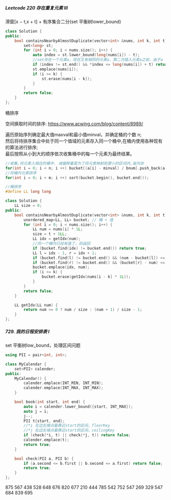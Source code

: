 ##### Leetcode 220  存在重复元素 III

滑窗[x − t,x + t] + 有序集合二分(set 平衡树lower_bound)

```C++
class Solution {
public:
    bool containsNearbyAlmostDuplicate(vector<int> &nums, int k, int t) {
        set<long> st;
        for (int i = 0; i < nums.size(); i++) {
            auto index = st.lower_bound(long(nums[i]) - t);
            //set存在一个元素a，现在又有相同的元素a，第二次插入元素a之前，由于a - a = 0,return true,因此可以不使用multiset
            if (index != st.end() && *index <= long(nums[i]) + t) return true;
            st.emplace(nums[i]);
            if (i >= k) {
                st.erase(nums[i - k]);
            }
        }
        return false;
    }
};
```

桶排序

空间换取时间的排序: https://www.acwing.com/blog/content/8989/

遍历原始序列确定最大值maxval和最小值minval，并确定桶的个数 n;        
然后将待排序集合中处于同一个值域的元素存入同一个桶中,在桶内使用各种现有的算法进行排序;       
最后按照从小到大的顺序依次收集桶中的每一个元素为最终结果。      

```C++
//收集,将元素入相应的桶中. 减偏移量是为了将元素映射到更小的区间内,省内存 
for(int i = 0; i < n; i ++) bucket[(a[i] - minval) / bnum].push_back(a[i]);
//将桶内元素排序 
for(int i = 0; i < m; i ++) sort(bucket.begin(), bucket.end());
```

```C++
//桶排序
#define LL long long

class Solution {
    LL size = 0;
public:
    bool containsNearbyAlmostDuplicate(vector<int> &nums, int k, int t) {
        unordered_map<LL, LL> bucket; // 桶 + 值
        for (int i = 0; i < nums.size(); i++) {
            LL num = nums[i] * 1L;
            size = t + 1LL;
            LL idx = getIdx(num);
            //同一个桶内已经有值了，则返回
            if (bucket.find(idx) != bucket.end()) return true;
            LL l = idx - 1, r = idx + 1;
            if (bucket.find(l) != bucket.end() && (num - bucket[l]) <= t) return true;
            if (bucket.find(r) != bucket.end() && (bucket[r] - num) <= t) return true;
            bucket.emplace(idx, num);
            if (i >= k) {
                bucket.erase(getIdx(nums[i - k] * 1L));
            }
        }
        return false;
    }

    LL getIdx(LL num) {
        return num >= 0 ? num / size : (num + 1) / size - 1;
    }
};

```

#####  729. 我的日程安排表 I

set 平衡树low_bound，处理区间问题

```C++
using PII = pair<int, int>;

class MyCalendar {
    set<PII> calender;
public:
    MyCalendar() {
        calender.emplace(INT_MIN, INT_MIN);
        calender.emplace(INT_MAX, INT_MAX);
    }

    bool book(int start, int end) {
        auto i = calender.lower_bound({start, INT_MAX});
        auto j = i;
        j--;
        PII t{start, end};
        //*i 左边左端点最靠近start的区间，floorKey
        //*j 右边左端点最靠近start的区间，ceilingKey
        if (check(*i, t) || check(*j, t)) return false;
        calender.emplace(t);
        return true;
    }

    bool check(PII a, PII b) {
        if (a.second <= b.first || b.second <= a.first) return false;
        return true;
    }
};

```


875   567   438  528  648  676 820 677 210 444  785  542 752 547 269 329  547 684 839  695 
